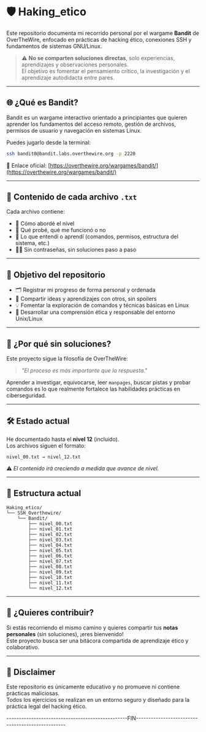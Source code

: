 # 🛡️ Haking_etico

Este repositorio documenta mi recorrido personal por el wargame **Bandit** de OverTheWire, enfocado en prácticas de hacking ético, conexiones SSH y fundamentos de sistemas GNU/Linux.  

> ⚠️ **No se comparten soluciones directas**, solo experiencias, aprendizajes y observaciones personales.  
> El objetivo es fomentar el pensamiento crítico, la investigación y el aprendizaje autodidacta entre pares.

---

## 🌐 ¿Qué es Bandit?

Bandit es un wargame interactivo orientado a principiantes que quieren aprender los fundamentos del acceso remoto, gestión de archivos, permisos de usuario y navegación en sistemas Linux.

Puedes jugarlo desde la terminal:

```bash
ssh bandit0@bandit.labs.overthewire.org -p 2220
```

🔗 Enlace oficial: [https://overthewire.org/wargames/bandit/](https://overthewire.org/wargames/bandit/)

---

## 📁 Contenido de cada archivo `.txt`

Cada archivo contiene:

- 🧭 Cómo abordé el nivel  
- 🧪 Qué probé, qué me funcionó o no  
- 💭 Lo que entendí o aprendí (comandos, permisos, estructura del sistema, etc.)  
- 🙅‍♂️ Sin contraseñas, sin soluciones paso a paso  

---

## 🎯 Objetivo del repositorio

- 🗂️ Registrar mi progreso de forma personal y ordenada  
- 🤝 Compartir ideas y aprendizajes con otros, sin spoilers  
- 💡 Fomentar la exploración de comandos y técnicas básicas en Linux  
- 🧠 Desarrollar una comprensión ética y responsable del entorno Unix/Linux  

---

## 🧠 ¿Por qué sin soluciones?

Este proyecto sigue la filosofía de OverTheWire:

> *"El proceso es más importante que la respuesta."*

Aprender a investigar, equivocarse, leer `manpages`, buscar pistas y probar comandos es lo que realmente fortalece las habilidades prácticas en ciberseguridad.

---

## 🛠️ Estado actual

He documentado hasta el **nivel 12** (incluido).  
Los archivos siguen el formato:

```
nivel_00.txt → nivel_12.txt
```

⚠️ *El contenido irá creciendo a medida que avance de nivel.*

---

## 📂 Estructura actual

```
Haking_etico/
└── SSH_Overthewire/
    └── Bandit/
        ├── nivel_00.txt
        ├── nivel_01.txt
        ├── nivel_02.txt
        ├── nivel_03.txt
        ├── nivel_04.txt
        ├── nivel_05.txt
        ├── nivel_06.txt
        ├── nivel_07.txt
        ├── nivel_08.txt
        ├── nivel_09.txt
        ├── nivel_10.txt
        ├── nivel_11.txt
        └── nivel_12.txt
```

---

## 🤝 ¿Quieres contribuir?

Si estás recorriendo el mismo camino y quieres compartir tus **notas personales** (sin soluciones), ¡eres bienvenido!  
Este proyecto busca ser una bitácora compartida de aprendizaje ético y colaborativo.

---

## 🔐 Disclaimer

Este repositorio es únicamente educativo y no promueve ni contiene prácticas maliciosas.  
Todos los ejercicios se realizan en un entorno seguro y diseñado para la práctica legal del hacking ético.

-------------------------------------------------FIN-------------------------------------------------
